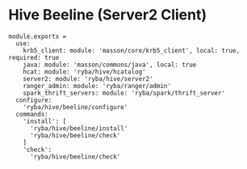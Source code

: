 
# Hive Beeline (Server2 Client)

    module.exports =
      use:
        krb5_client: module: 'masson/core/krb5_client', local: true, required: true
        java: module: 'masson/commons/java', local: true
        hcat: module: 'ryba/hive/hcatalog'
        server2: module: 'ryba/hive/server2'
        ranger_admin: module: 'ryba/ranger/admin'
        spark_thrift_servers: module: 'ryba/spark/thrift_server'
      configure:
        'ryba/hive/beeline/configure'
      commands:
        'install': [
          'ryba/hive/beeline/install'
          'ryba/hive/beeline/check'
        ]
        'check':
          'ryba/hive/beeline/check'
